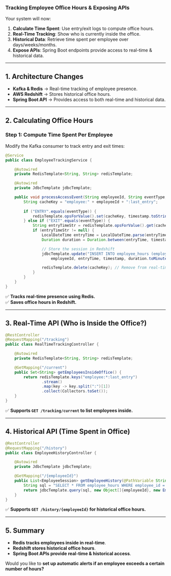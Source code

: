 ### **Tracking Employee Office Hours & Exposing APIs**  

Your system will now:  
1. **Calculate Time Spent**: Use entry/exit logs to compute office hours.  
2. **Real-Time Tracking**: Show who is currently inside the office.  
3. **Historical Data**: Retrieve time spent per employee over days/weeks/months.  
4. **Expose APIs**: Spring Boot endpoints provide access to real-time & historical data.  

---

## **1. Architecture Changes**  
- **Kafka & Redis** → Real-time tracking of employee presence.  
- **AWS Redshift** → Stores historical office hours.  
- **Spring Boot API** → Provides access to both real-time and historical data.  

---

## **2. Calculating Office Hours**  

### **Step 1: Compute Time Spent Per Employee**  
Modify the Kafka consumer to track entry and exit times:  

```java
@Service
public class EmployeeTrackingService {

    @Autowired
    private RedisTemplate<String, String> redisTemplate;

    @Autowired
    private JdbcTemplate jdbcTemplate;

    public void processAccessEvent(String employeeId, String eventType, LocalDateTime timestamp) {
        String cacheKey = "employee:" + employeeId + ":last_entry";
        
        if ("ENTRY".equals(eventType)) {
            redisTemplate.opsForValue().set(cacheKey, timestamp.toString());
        } else if ("EXIT".equals(eventType)) {
            String entryTimeStr = redisTemplate.opsForValue().get(cacheKey);
            if (entryTimeStr != null) {
                LocalDateTime entryTime = LocalDateTime.parse(entryTimeStr);
                Duration duration = Duration.between(entryTime, timestamp);

                // Store the session in Redshift
                jdbcTemplate.update("INSERT INTO employee_hours (employee_id, entry_time, exit_time, duration) VALUES (?, ?, ?, ?)", 
                    employeeId, entryTime, timestamp, duration.toMinutes());

                redisTemplate.delete(cacheKey); // Remove from real-time tracking
            }
        }
    }
}
```
✅ **Tracks real-time presence using Redis.**  
✅ **Saves office hours in Redshift.**  

---

## **3. Real-Time API (Who is Inside the Office?)**  
```java
@RestController
@RequestMapping("/tracking")
public class RealTimeTrackingController {

    @Autowired
    private RedisTemplate<String, String> redisTemplate;

    @GetMapping("/current")
    public Set<String> getEmployeesInsideOffice() {
        return redisTemplate.keys("employee:*:last_entry")
                .stream()
                .map(key -> key.split(":")[1])
                .collect(Collectors.toSet());
    }
}
```
✅ **Supports `GET /tracking/current` to list employees inside.**  

---

## **4. Historical API (Time Spent in Office)**  
```java
@RestController
@RequestMapping("/history")
public class EmployeeHistoryController {

    @Autowired
    private JdbcTemplate jdbcTemplate;

    @GetMapping("/{employeeId}")
    public List<EmployeeSession> getEmployeeHistory(@PathVariable String employeeId) {
        String sql = "SELECT * FROM employee_hours WHERE employee_id = ? ORDER BY entry_time DESC";
        return jdbcTemplate.query(sql, new Object[]{employeeId}, new EmployeeSessionRowMapper());
    }
}
```
✅ **Supports `GET /history/{employeeId}` for historical office hours.**  

---

## **5. Summary**  
- **Redis tracks employees inside in real-time**.  
- **Redshift stores historical office hours**.  
- **Spring Boot APIs provide real-time & historical access**.  

Would you like to **set up automatic alerts if an employee exceeds a certain number of hours?**